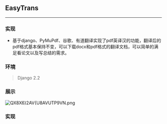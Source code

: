 ## EasyTrans
---
### 实现
* 基于django、PyMuPdf、谷歌、有道翻译实现了pdf英译汉的功能，翻译后的pdf格式基本保持不变，可以下载docx和pdf格式的翻译文档，可以简单的满足看论文以及写总结的需求。
### 环境 
> Django 2.2
### 展示
![QX8X6}2AV{U8A$VUT$P9VN.png](https://i.loli.net/2019/05/22/5ce55ef2af53776320.png)
### 实现
  ```
  ```